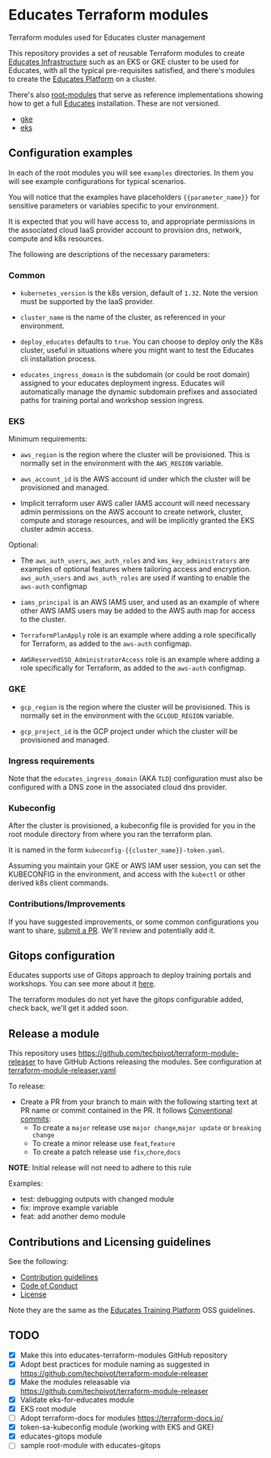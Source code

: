 # Educates Terraform modules

Terraform modules used for Educates cluster management

This repository provides a set of reusable Terraform modules to create [Educates Infrastructure](./infrastructure/) such as an EKS or GKE cluster to be used for Educates, with all the typical pre-requisites satisfied, and there's modules to create the [Educates Platform](./platform/) on a cluster.

There's also [root-modules](./root-modules/) that serve as reference implementations showing how to get a full [Educates](educates.dev) installation.
These are not versioned.

- [gke](./root-modules/educates-on-gke/)
- [eks](./root-modules/educates-on-eks/)

## Configuration examples

In each of the root modules you will see `examples` directories.
In them you will see example configurations for typical scenarios.

You will notice that the examples have placeholders `{{parameter_name}}` for sensitive parameters or variables specific to your environment.

It is expected that you will have access to,
and appropriate permissions in the associated cloud IaaS provider account to provision dns, network, compute and k8s resources.

The following are descriptions of the necessary parameters:

### Common

-   `kubernetes_version` is the k8s version, default of `1.32`.
    Note the version must be supported by the IaaS provider.

-   `cluster_name` is the name of the cluster, as referenced in your environment.

-   `deploy_educates` defaults to `true`.
    You can choose to deploy only the K8s cluster,
    useful in situations where you might want to test the Educates cli installation process.

-   `educates_ingress_domain` is the subdomain (or could be root domain) assigned to your educates deployment ingress.
    Educates will automatically manage the dynamic subdomain prefixes and associated paths for training portal and workshop session ingress.

### EKS

Minimum requirements:

-   `aws_region` is the region where the cluster will be provisioned.
    This is normally set in the environment with the `AWS_REGION` variable.

-   `aws_account_id` is the AWS account id under which the cluster will be provisioned and managed.

-   Implicit terraform user AWS caller IAMS account will need necessary admin permissions on
    the AWS account to create network, cluster, compute and storage resources, and
    will be implicitly granted the EKS cluster admin access.

Optional:

-   The `aws_auth_users`, `aws_auth_roles` and `kms_key_administrators` are examples of optional features
    where tailoring access and encryption.
   `aws_auth_users` and `aws_auth_roles` are used if wanting to enable the `aws-auth` configmap

-   `iams_principal` is an AWS IAMS user,
    and used as an example of where other AWS IAMS users may be added to the AWS auth map
    for access to the cluster.

-   `TerraformPlanApply` role is an example where adding a role specifically for Terraform,
    as added to the `aws-auth` configmap.

-   `AWSReservedSSO_AdministratorAccess` role is an example where adding a role specifically for Terraform,
    as added to the `aws-auth` configmap.

### GKE

-   `gcp_region` is the region where the cluster will be provisioned.
    This is normally set in the environment with the `GCLOUD_REGION` variable.

-   `gcp_project_id` is the GCP project under which the cluster will be provisioned and managed.

### Ingress requirements

Note that the `educates_ingress_domain` (AKA `TLD`) configuration must also be configured with a DNS zone in the
associated cloud dns provider.

### Kubeconfig

After the cluster is provisioned,
a kubeconfig file is provided for you in the root module directory from where you ran the terraform plan.

It is named in the form `kubeconfig-{{cluster_name}}-token.yaml`.

Assuming you maintain your GKE or AWS IAM user session,
you can set the KUBECONFIG in the environment,
and access with the `kubectl` or other derived k8s client commands.

### Contributions/Improvements

If you have suggested improvements,
or some common configurations you want to share,
[submit a PR](#release-a-module).  We'll review and potentially add it.

## Gitops configuration

Educates supports use of Gitops approach to deploy training portals and workshops.
You can see more about it [here](https://github.com/educates/educates-workshop-gitops-configurer).

The terraform modules do not yet have the gitops configurable added,
check back, we'll get it added soon.

## Release a module

This repository uses https://github.com/techpivot/terraform-module-releaser to have GitHub Actions releasing the modules.
See configuration at [terraform-module-releaser.yaml](./.github/workflows/terraform-module-releaser.yaml)

To release:
- Create a PR from your branch to main with the following starting text at PR name or commit contained in the PR. It follows [Conventional commits](https://www.conventionalcommits.org/en/v1.0.0/):
    - To create a `major` release use `major change`,`major update` or `breaking change`
    - To create a minor release use `feat`,`feature`
    - To create a patch release use `fix`,`chore`,`docs`

__NOTE__: Initial release will not need to adhere to this rule

Examples:
- test: debugging outputs with changed module
- fix: improve example variable
- feat: add another demo module

## Contributions and Licensing guidelines

See the following:

- [Contribution guidelines](CONTRIBUTING.md)
- [Code of Conduct](CODE_OF_CONDUCT.md)
- [License](./LICENSE)

Note they are the same as the [Educates Training Platform](https://github.com/educates/educates-training-platform) OSS guidelines.

## TODO

- [x] Make this into educates-terraform-modules GitHub repository
- [x] Adopt best practices for module naming as suggested in https://github.com/techpivot/terraform-module-releaser
- [x] Make the modules releasable via https://github.com/techpivot/terraform-module-releaser
- [x] Validate eks-for-educates module
- [x] EKS root module
- [ ] Adopt terraform-docs for modules https://terraform-docs.io/
- [x] token-sa-kubeconfig module (working with EKS and GKE)
- [x] educates-gitops module
- [ ] sample root-module with educates-gitops